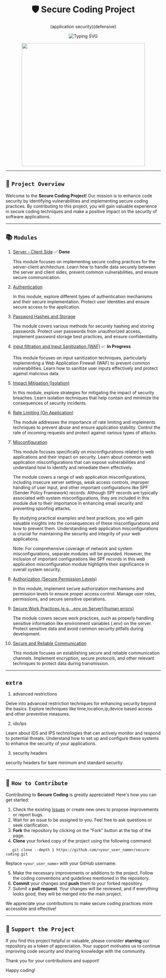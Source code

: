 <div align="center">

# 🛡️ Secure Coding Project 
(application security)(defensive)

![Typing SVG](https://readme-typing-svg.demolab.com?font=Fira+Code&weight=700&size=23&pause=1000&color=1C7F13&center=true&width=435&lines=Secure+Coding+Project)

<p align="center">
  <img width="400" height="400" src="https://cdn.ourcodeworld.com/public-media/articles/articleocw-5d8255083bfd2.webp">
</p>

</div>

---

## 🚀 `Project Overview`

Welcome to the **Secure Coding Project**! Our mission is to enhance code security by identifying vulnerabilities and implementing secure coding practices. By contributing to this project, you will gain valuable experience in secure coding techniques and make a positive impact on the security of software applications.

---

## 📚 `Modules`

1. [Server - Client Side](https://github.com/thepwnexperts/m1) ✅ **Done**

   This module focuses on implementing secure coding practices for the server-client architecture. Learn how to handle data securely between the server and client sides, prevent common vulnerabilities, and ensure secure communication.

2. [Authentication](https://github.com/thepwnexperts/m2)

   In this module, explore different types of authentication mechanisms and their secure implementation. Protect user identities and ensure secure access to the application.

3. [Password Hashes and Storage](https://github.com/thepwnexperts/m3)

   The module covers various methods for securely hashing and storing passwords. Protect user passwords from unauthorized access, implement password storage best practices, and ensure confidentiality.

4. [input filtration and Input Sanitization (WAF)](https://github.com/thepwnexperts/input) 📈 **In Progress**

   This module focuses on input sanitization techniques, particularly implementing a Web Application Firewall (WAF) to prevent common vulnerabilities. Learn how to sanitize user inputs effectively and protect against malicious data.

5. [Impact Mitigation (Isolation)](https://github.com/thepwnexperts/m5)

   In this module, explore strategies for mitigating the impact of security breaches. Learn isolation techniques that help contain and minimize the consequences of security incidents.

6. [Rate Limiting (On Application)](https://github.com/thepwnexperts/m6)

   The module addresses the importance of rate limiting and implements techniques to prevent abuse and ensure application stability. Control the rate of incoming requests and protect against various types of attacks.

7. [Misconfiguration](https://github.com/thepwnexperts/m7)

   This module focuses specifically on misconfigurations related to web applications and their impact on security. Learn about common web application misconfigurations that can expose vulnerabilities and understand how to identify and remediate them effectively.

   The module covers a range of web application misconfigurations, including insecure server settings, weak access controls, improper handling of user input, and other important configurations like SPF (Sender Policy Framework) records. Although SPF records are typically associated with system misconfigurations, they are included in this module due to their importance in enhancing email security and preventing spoofing attacks.

   By studying practical examples and best practices, you will gain valuable insights into the consequences of these misconfigurations and how to prevent them. Understanding web application misconfigurations is crucial for maintaining the security and integrity of your web applications.

   Note: For comprehensive coverage of network and system misconfigurations, separate modules will be provided. However, the inclusion of important configurations like SPF records in this web application misconfiguration module highlights their significance in overall system security.

8. [Authorization (Secure Permission Levels)](https://github.com/thepwnexperts/m8)

   In this module, implement secure authorization mechanisms and permission levels to ensure proper access control. Manage user roles, permissions, and secure sensitive operations.

9. [Secure Work Practices (e.g., .env on Server)(human errors)](https://github.com/thepwnexperts/m9)

   The module covers secure work practices, such as properly handling sensitive information like environment variables (.env) on the server. Protect sensitive data and avoid common security pitfalls during development.

10. [Secure and Reliable Communication](https://github.com/thepwnexperts/m10)

    This module focuses on establishing secure and reliable communication channels. Implement encryption, secure protocols, and other relevant techniques to protect data during transmission.

---

##  `extra`
1. advanced restrictions

  Delve into advanced restriction techniques for enhancing security beyond the basics. Explore techniques like time,location,ip,device based access and other preventive measures.

2. ids/ips

  Learn about IDS and IPS technologies that can actively monitor and respond to potential threats. Understand how to set up and configure these systems to enhance the security of your applications.

3. security headers

  security headers for bare minimum and standard security. 
  
---

## 💪 `How to Contribute`

Contributing to **Secure Coding** is greatly appreciated! Here's how you can get started:

1. Check the existing [Issues](https://github.com/thepwnexperts/secure-coding/issues) or create new ones to propose improvements or report bugs.
2. Wait for an issue to be assigned to you. Feel free to ask questions or seek clarification.
3. **Fork** the repository by clicking on the "Fork" button at the top of the page.
4. **Clone** your forked copy of the project using the following command:

```
   git clone --depth 1 https://github.com/<your_user_name>/secure-coding.git
```

Replace `<your_user_name>` with your GitHub username.

5. Make the necessary improvements or additions to the project. Follow the coding conventions and guidelines mentioned in the repository.
6. **Commit** your changes and **push** them to your forked repository.
7. Submit a **pull request**. Your changes will be reviewed, and if everything looks good, they will be merged into the main project.

We appreciate your contributions to make secure coding practices more accessible and effective!

---

## 🌟 `Support the Project`

If you find this project helpful or valuable, please consider **starring** our repository as a token of appreciation. Your support motivates us to continue improving code security and sharing knowledge with the community.

Thank you for your contributions and support!

Happy coding!
